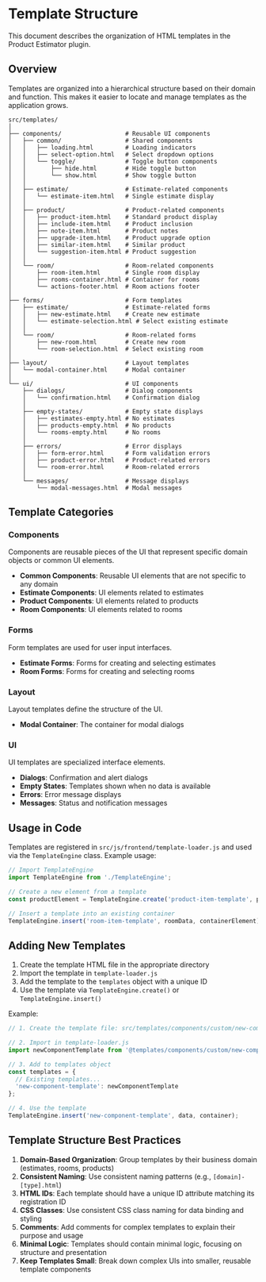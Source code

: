 # Template Structure

This document describes the organization of HTML templates in the Product Estimator plugin.

## Overview

Templates are organized into a hierarchical structure based on their domain and function. This makes it easier to locate and manage templates as the application grows.

```
src/templates/
│
├── components/                  # Reusable UI components
│   ├── common/                  # Shared components
│   │   ├── loading.html         # Loading indicators
│   │   ├── select-option.html   # Select dropdown options
│   │   └── toggle/              # Toggle button components
│   │       ├── hide.html        # Hide toggle button
│   │       └── show.html        # Show toggle button
│   │
│   ├── estimate/                # Estimate-related components
│   │   └── estimate-item.html   # Single estimate display
│   │
│   ├── product/                 # Product-related components
│   │   ├── product-item.html    # Standard product display
│   │   ├── include-item.html    # Product inclusion
│   │   ├── note-item.html       # Product notes
│   │   ├── upgrade-item.html    # Product upgrade option
│   │   ├── similar-item.html    # Similar product
│   │   └── suggestion-item.html # Product suggestion
│   │
│   └── room/                    # Room-related components
│       ├── room-item.html       # Single room display
│       ├── rooms-container.html # Container for rooms
│       └── actions-footer.html  # Room actions footer
│
├── forms/                       # Form templates
│   ├── estimate/                # Estimate-related forms
│   │   ├── new-estimate.html    # Create new estimate
│   │   └── estimate-selection.html # Select existing estimate
│   │
│   └── room/                    # Room-related forms
│       ├── new-room.html        # Create new room
│       └── room-selection.html  # Select existing room
│
├── layout/                      # Layout templates
│   └── modal-container.html     # Modal container
│
└── ui/                          # UI components
    ├── dialogs/                 # Dialog components
    │   └── confirmation.html    # Confirmation dialog
    │
    ├── empty-states/            # Empty state displays
    │   ├── estimates-empty.html # No estimates
    │   ├── products-empty.html  # No products
    │   └── rooms-empty.html     # No rooms
    │
    ├── errors/                  # Error displays
    │   ├── form-error.html      # Form validation errors
    │   ├── product-error.html   # Product-related errors
    │   └── room-error.html      # Room-related errors
    │
    └── messages/                # Message displays
        └── modal-messages.html  # Modal messages
```

## Template Categories

### Components

Components are reusable pieces of the UI that represent specific domain objects or common UI elements.

- **Common Components**: Reusable UI elements that are not specific to any domain
- **Estimate Components**: UI elements related to estimates
- **Product Components**: UI elements related to products
- **Room Components**: UI elements related to rooms

### Forms

Form templates are used for user input interfaces.

- **Estimate Forms**: Forms for creating and selecting estimates
- **Room Forms**: Forms for creating and selecting rooms

### Layout

Layout templates define the structure of the UI.

- **Modal Container**: The container for modal dialogs

### UI

UI templates are specialized interface elements.

- **Dialogs**: Confirmation and alert dialogs
- **Empty States**: Templates shown when no data is available
- **Errors**: Error message displays
- **Messages**: Status and notification messages

## Usage in Code

Templates are registered in `src/js/frontend/template-loader.js` and used via the `TemplateEngine` class. Example usage:

```javascript
// Import TemplateEngine
import TemplateEngine from './TemplateEngine';

// Create a new element from a template
const productElement = TemplateEngine.create('product-item-template', productData);

// Insert a template into an existing container
TemplateEngine.insert('room-item-template', roomData, containerElement);
```

## Adding New Templates

1. Create the template HTML file in the appropriate directory
2. Import the template in `template-loader.js`
3. Add the template to the `templates` object with a unique ID
4. Use the template via `TemplateEngine.create()` or `TemplateEngine.insert()`

Example:

```javascript
// 1. Create the template file: src/templates/components/custom/new-component.html

// 2. Import in template-loader.js
import newComponentTemplate from '@templates/components/custom/new-component.html';

// 3. Add to templates object
const templates = {
  // Existing templates...
  'new-component-template': newComponentTemplate
};

// 4. Use the template
TemplateEngine.insert('new-component-template', data, container);
```

## Template Structure Best Practices

1. **Domain-Based Organization**: Group templates by their business domain (estimates, rooms, products)
2. **Consistent Naming**: Use consistent naming patterns (e.g., `[domain]-[type].html`)
3. **HTML IDs**: Each template should have a unique ID attribute matching its registration ID
4. **CSS Classes**: Use consistent CSS class naming for data binding and styling
5. **Comments**: Add comments for complex templates to explain their purpose and usage
6. **Minimal Logic**: Templates should contain minimal logic, focusing on structure and presentation
7. **Keep Templates Small**: Break down complex UIs into smaller, reusable template components